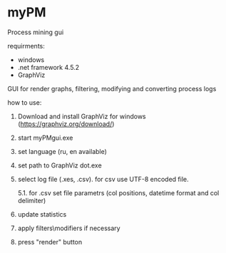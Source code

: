 # myPM
Process mining gui

requirments:
 - windows
 - .net framework 4.5.2
 - GraphViz

GUI for render graphs, filtering, modifying and converting process logs

how to use:

1. Download and install GraphViz for windows (https://graphviz.org/download/)
2. start myPMgui.exe
3. set language (ru, en available)
4. set path to GraphViz dot.exe
5. select log file (.xes, .csv). for csv use UTF-8 encoded file.

     5.1. for .csv set file parametrs (col positions, datetime format and col delimiter)

6. update statistics
7. apply filters\modifiers if necessary
8. press "render" button

